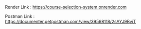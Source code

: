 Render Link : https://course-selection-system.onrender.com

Postman Link : https://documenter.getpostman.com/view/39598118/2sAYJ9ByiT
